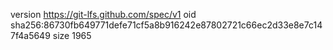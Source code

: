 version https://git-lfs.github.com/spec/v1
oid sha256:86730fb649771defe71cf5a8b916242e87802721c66ec2d33e8e7c147f4a5649
size 1965
